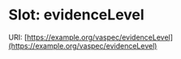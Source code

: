 # Slot: evidenceLevel

URI: [https://example.org/vaspec/evidenceLevel](https://example.org/vaspec/evidenceLevel)